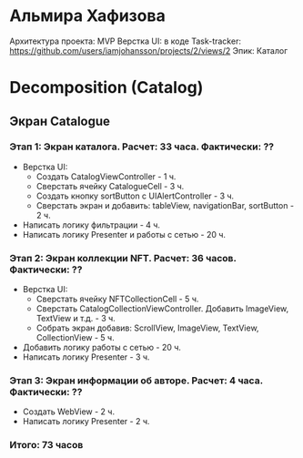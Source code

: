 # Альмира Хафизова

Архитектура проекта: MVP
Верстка UI: в коде
Task-tracker: https://github.com/users/iamjohansson/projects/2/views/2
Эпик: Каталог

# Decomposition (Catalog)

## Экран Catalogue

### Этап 1: Экран каталога. Расчет: 33 часа. Фактически: ?? 

- Верстка UI:
    - Создать CatalogViewController - 1 ч.
    - Сверстать ячейку CatalogueCell - 3 ч.
    - Создать кнопку sortButton с UIAlertController - 3 ч.
    - Сверстать экран и добавить: tableView, navigationBar, sortButton - 2 ч.
- Написать логику фильтрации - 4 ч.
- Написать логику Presenter и работы с сетью - 20 ч.

### Этап 2: Экран коллекции NFT. Расчет: 36 часов. Фактически: ??

- Верстка UI:
    - Сверстать ячейку NFTCollectionCell - 5 ч.
    - Сверстать CatalogСollectionViewController. Добавить ImageView, TextView и т.д. - 3 ч.
    - Собрать экран добавив: ScrollView, ImageView, TextView, CollectionView - 5 ч.
- Добавить логику работы с сетью - 20 ч.
- Написать логику Presenter - 3 ч.

### Этап 3: Экран информации об авторе. Расчет: 4 часа. Фактически: ??
  - Создать WebView - 2 ч.
  - Написать логику Presenter - 2 ч. 

### Итого:  73 часов

